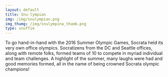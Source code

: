```yaml
---
layout: default 
title: Snu-lympian
img: /img/snulympian.png
img_thumg: /img/snulympina_thumb.png
type: snuffie
---
```


To go hand-in-hand with the 2016 Summer Olympic Games, Socrata held its very own office olympics. Socratizens from the DC and Seattle offices, along with remote folks, formed teams of 10 to compete in myriad individual and team challenges. A highlight of the summer, many laughs were had and good memories formed, all in the name of being crowned Socrata olympic champions!